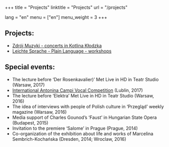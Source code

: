 +++
title = "Projects"
linktitle = "Projects"
url = "/projects"

lang = "en"
menu = ["en"]
menu_weight = 3
+++

## Projects:

- [Zdrój Muzyki - concerts in Kotlina Kłodzka](https://www.facebook.com/polanicazdrojmuzyki/)
- [Leichte Sprache - Plain Language - workshops](https://www.facebook.com/latwytekst)

## Special events:

- The lecture before ‘Der Rosenkavalier)’ Met Live in HD in Teatr Studio (Warsaw, 2017)
- [International Antonina Campi Vocal Competition](http://www.antonina.campi.spotkaniakultur.com) (Lublin, 2017)
- The lecture before ‘Elektra’ Met Live in HD in Teatr Studio (Warsaw, 2016)
- The idea of interviews with people of Polish culture in ‘Przegląd’ weekly magazine (Warsaw, 2016)
- Media support of Charles Gounod’s ‘Faust’ in Hungarian State Opera (Budapest, 2015)
- Invitation to the premiere ‘Salome’ in Prague (Prague, 2014)
- Co-organization of the exhibition about life and works of Marcelina Sembrich-Kochańska (Dresden, 2014; Wroclaw, 2016)
